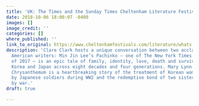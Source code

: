 ```yaml
---
title: 'UK: The Times and the Sunday Times Cheltenham Literature Festival '
date: 2018-10-06 18:00:07 -0400
images: []
image_credit: ''
categories: []
where_published: ''
link_to_original: https://www.cheltenhamfestivals.com/literature/whats-on/2018/divided-lands-family-ties/
description: 'Clare Clark hosts a unique conversation between two acclaimed Korean-
  American writers: Min Jin Lee’s Pachinko – one of The New York Times 10 Best Books
  of 2017 – is an epic tale of family, identity, love, death and survival set between
  Korea and Japan across eight decades and four generations. Mary Lynn Bracht’s White
  Chrysanthemum is a heartbreaking story of the treatment of Korean women prostituted
  by Japanese soldiers during WW2 and the redemptive bond of two sisters separated
  by war.'
draft: true

---
```

